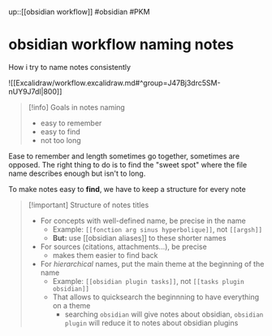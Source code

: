 up::[[obsidian workflow]]
#obsidian #PKM 
# obsidian workflow naming notes
How i try to name notes consistently

![[Excalidraw/workflow.excalidraw.md#^group=J47Bj3drc5SM-nUY9J7dl|800]]

> [!info] Goals in notes naming
>  - easy to remember
>  - easy to find
>  - not too long

Ease to remember and length sometimes go together, sometimes are opposed. The right thing to do is to find the "sweet spot" where the file name describes enough but isn't to long.

To make notes easy to **find**, we have to keep a structure for every note

> [!important] Structure of notes titles
>  - For concepts with well-defined name, be precise in the name
>      - Example: `[[fonction arg sinus hyperbolique]]`, not `[[argsh]]`
>      - **But:** use [[obsidian aliases]] to these shorter names
>  - For sources (citations, attachments...), be precise
>      - makes them easier to find back
>  - For _hierarchical_ names, put the main theme at the beginning of the name
>      - Example: `[[obsidian plugin tasks]]`, not `[[tasks plugin obsidian]]`
>      - That allows to quicksearch the beginnning to have everything on a theme
>          - searching `obsidian` will give notes about obsidian, `obsidian plugin` will reduce it to notes about obsidian plugins

